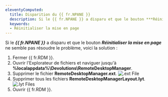 ```yaml
---
eleventyComputed:
  title: Disparition du {{ fr.NPANE }}
  description: Si le {{ fr.NPANE }} a disparu et que le bouton ***Réinitialiser la mise en page*** ne semble pas résoudre le problème, voici une solution alternative.
  keywords:
  - Réinitialiser la mise en page
---
```

Si le ***{{ fr.NPANE }}*** a disparu et que le bouton ***Réinitialiser la mise en page*** ne semble pas résoudre le problème, voici la solution :

1. Fermer {{ fr.RDM }}.
1. Ouvrir l'Explorateur de fichiers et naviguer jusqu'à **%localappdata%\Devolutions\RemoteDesktopManager**.
1. Supprimer le fichier **RemoteDesktopManager.ext**.
![.ext File](https://cdnweb.devolutions.net/docs/docs_en_kb_KB0006.png)
1. Supprimer tous les fichiers **RemoteDesktopManagerLayout.lyt**.
![.lyt Files](https://cdnweb.devolutions.net/docs/docs_en_kb_KB0007.png)
1. Ouvrir {{ fr.RDM }}.
